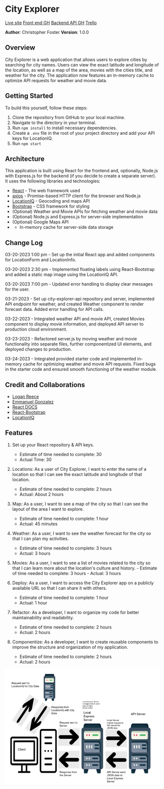 # City Explorer

[Live site](https://cityexploreryeet.netlify.app/ )
[Front end GH](https://github.com/cfosprof/city-explorer)
[Backend API GH](https://github.com/cfosprof/city-explorer-api)
[Trello](https://trello.com/b/UaO42oH6/city-explorer)

**Author**: Christopher Foster 
**Version**: 1.0.0

## Overview

City Explorer is a web application that allows users to explore cities by searching for city names. Users can view the exact latitude and longitude of the location, as well as a map of the area, movies with the cities title, and weather for the city. The application now features an in-memory cache to optimize API requests for weather and movie data.

## Getting Started

To build this yourself, follow these steps:

1.  Clone the repository from GitHub to your local machine.
2.  Navigate to the directory in your terminal.
3.  Run `npm install` to install necessary dependencies.
4.  Create a `.env` file in the root of your project directory and add your API keys for LocationIQ.
5.  Run `npm start`

## Architecture

This application is built using React for the frontend and, optionally, Node.js with Express.js for the backend (if you decide to create a separate server). It uses the following libraries and technologies:

-   [React](https://reactjs.org/) - The web framework used
-   [axios](https://github.com/axios/axios) - Promise-based HTTP client for the browser and Node.js
-   [LocationIQ](https://locationiq.com/) - Geocoding and maps API
-   [Bootstrap](https://getbootstrap.com/) - CSS framework for styling
-   (Optional) Weather and Movie APIs for fetching weather and movie data
-   (Optional) Node.js and Express.js for server-side implementation
- (Optional) Google Maps API
- -   In-memory cache for server-side data storage

## Change Log

03-20-2023 1:00 pm - Set up the initial React app and added components for LocationForm and LocationInfo.

03-20-2023 2:30 pm - Implemented floating labels using React-Bootstrap and added a static map image using the LocationIQ API.

03-20-2023 7:00 pm - Updated error handling to display clear messages for the user.

03-21-2023 - Set up city-explorer-api repository and server, implemented API endpoint for weather, and created Weather component to render forecast data. Added error handling for API calls.

03-22-2023 - Integrated weather API and movie API, created Movies component to display movie information, and deployed API server to production cloud environment.

03-23-2023 - Refactored server.js by moving weather and movie functionality into separate files, further componentized UI elements, and deployed changes to production.

03-24-2023 - Integrated provided starter code and implemented in-memory cache for optimizing weather and movie API requests. Fixed bugs in the starter code and ensured smooth functioning of the weather module.

## Credit and Collaborations

-   [Logan Reece](https://github.com/LogiDaBear)
-   [Emmanuel Gonzalez](https://github.com/Emmanuel-Gonzales)
-   [React DOCS](https://react.dev/)
-   [React-Bootstrap](https://react-bootstrap.github.io/)
-   [LocationIQ](https://locationiq.com/docs)

## Features

1.  Set up your React repository & API keys.
    
    -   Estimate of time needed to complete: 30
    -   Actual Time: 30
2.  Locations: As a user of City Explorer, I want to enter the name of a location so that I can see the exact latitude and longitude of that location.
    
    -   Estimate of time needed to complete: 2 hours
    -   Actual: About 2 hours
3.  Map: As a user, I want to see a map of the city so that I can see the layout of the area I want to explore.
    
    -   Estimate of time needed to complete: 1 hour
    -   Actual: 45 minutes
4.  Weather: As a user, I want to see the weather forecast for the city so that I can plan my activities.
    
    -   Estimate of time needed to complete: 3 hours
    -   Actual: 3 hours
5.  Movies: As a user, I want to see a list of movies related to the city so that I can learn more about the location's culture and history. - Estimate of time needed to complete: 3 hours - Actual: 3 hours

6.  Deploy: As a user, I want to access the City Explorer app on a publicly available URL so that I can share it with others.
    
    -   Estimate of time needed to complete: 1 hour
    -   Actual: 1 hour
7.  Refactor: As a developer, I want to organize my code for better maintainability and readability.
    
    -   Estimate of time needed to complete: 2 hours
    -   Actual: 2 hours
8.  Componentize: As a developer, I want to create reusable components to improve the structure and organization of my application.
    
    -   Estimate of time needed to complete: 2 hours
    -   Actual: 2 hours


![WRRC](IMG_1946.PNG)
